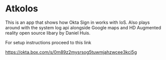 # AtkoIos

This is an app that shows how Okta Sign in works with IoS.  Also plays around with the system log api alongside Google maps and HD Augmented reality open source libary by Daniel Huis. 

For setup instructions proceed to this link

https://okta.box.com/s/0m89z2mysrsog5tuwmjahzwcee3kci5g

